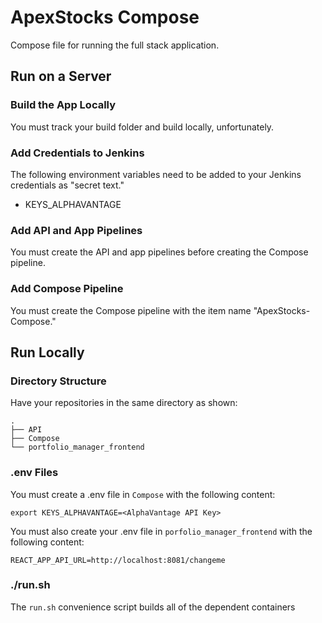 # ApexStocks Compose
<!-- #### CODY ANDERSON, QUINTON LIANG, AARON PARKER -->

Compose file for running the full stack application.

## Run on a Server
### Build the App Locally
You must track your build folder and build locally, unfortunately.
### Add Credentials to Jenkins
The following environment variables need to be added to your Jenkins
credentials as "secret text."
* KEYS_ALPHAVANTAGE
### Add API and App Pipelines
You must create the API and app pipelines before creating the Compose pipeline.
### Add Compose Pipeline
You must create the Compose pipeline with the item name "ApexStocks-Compose."
## Run Locally
### Directory Structure
Have your repositories in the same directory as shown:
```
.
├── API
├── Compose
└── portfolio_manager_frontend
```
### .env Files
You must create a .env file in `Compose` with the following content:
```
export KEYS_ALPHAVANTAGE=<AlphaVantage API Key>
```
You must also create your .env file in `porfolio_manager_frontend` with the
following content:
```
REACT_APP_API_URL=http://localhost:8081/changeme
```
### ./run.sh
The `run.sh` convenience script builds all of the dependent containers
